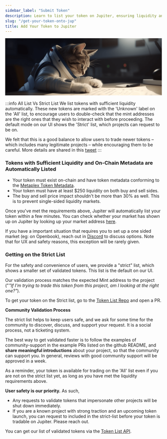 ```yaml
---
sidebar_label: "Submit Token"
description: Learn to list your token on Jupiter, ensuring liquidity and metadata compliance for enhanced safety.
slug: "/get-your-token-onto-jup"
title: Add Your Token to Jupiter
---
```


<head>
    <title>How to Add Token to Jupiter: Listing Guide Instructions</title>
    <meta name="twitter:card" content="summary" />
</head>

![cat_list2](./cat_list2.png)

:::info All List Vs Strict List
We list tokens with sufficient liquidity automatically. These new tokens are marked with the 'Unknown' label on the 'All' list, to encourage users to double-check that the mint addresses are the right ones that they wish to interact with before proceeding. The default mode on our UI shows the 'Strict' list, which projects can request to be on.

We felt that this is a good balance to allow users to trade newer tokens – which includes many legitimate projects – while encouraging them to be careful. More details are shared in this [tweet](https://twitter.com/JupiterExchange/status/1580217415593443329?s=20&t=xmsYmPnUZfuS6tQpvEQ7Pg)
:::

### Tokens with Sufficient Liquidity and On-Chain Metadata are Automatically Listed

- Your token must exist on-chain and have token metadata conforming to the [Metaplex Token Metadata](https://docs.metaplex.com/programs/token-metadata/token-standard).
- Your token must have at least $250 liquidity on both buy and sell sides.
- The buy and sell price impact shouldn't be more than 30% as well. This is to prevent single-sided liquidity markets.

Once you've met the requirements above, Jupiter will automatically list your token within a few minutes. You can check whether your market has shown up on Jupiter by looking up your market address [here](https://cache.jup.ag/markets?v=3).

If you have a important situation that requires you to set up a one sided market (eg: on Openbook), reach out in [Discord](https://discord.gg/jup) to discuss options. Note that for UX and safety reasons, this exception will be rarely given.

### Getting on the Strict List

For the safety and convenience of users, we provide a "strict" list, which shows a smaller set of validated tokens. This list is the default on our UI. 

Our validation process matches the expected Mint address to the project ("*"If I'm trying to trade this token from this project, am I looking at the right one?"*). 

To get your token on the Strict list, go to the [Token List Repo](https://github.com/jup-ag/token-list) and open a PR. 

**Community Validation Process**

The strict list helps to keep users safe, and we ask for some time for the community to discover, discuss, and support your request. It is a social process, not a ticketing system.

The best way to get validated faster is to follow the examples of community-support in the example PRs listed on the github README, and **share meaningful introductions** about your project, so that the community can support you. In general, reviews with good community support will be approved in a week. 

As a reminder, your token is available for trading on the 'All' list even if you are not on the strict list yet, as long as you have met the liquidity requirements above. 

**User safety is our priority.** As such, 
- Any requests to validate tokens that impersonate other projects will be shut down immediately.
- If you are a known project with strong traction and an upcoming token launch, you can request to included in the strict-list before your token is tradable on Jupiter. Please reach out. 

You can get our list of validated tokens via the [Token List API](/docs/token-list/token-list-api).

